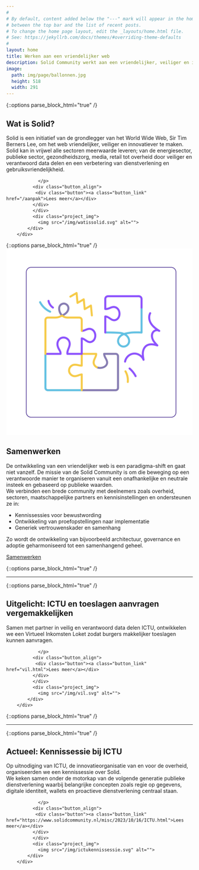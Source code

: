 ```yaml
---
#
# By default, content added below the "---" mark will appear in the home page
# between the top bar and the list of recent posts.
# To change the home page layout, edit the _layouts/home.html file.
# See: https://jekyllrb.com/docs/themes/#overriding-theme-defaults
#
layout: home
title: Werken aan een vriendelijker web
description: Solid Community werkt aan een vriendelijker, veiliger en innovatiever web gebaseerd op publieke waarden, in samenwerking met overheid, sectoren en kennisinstellingen.
image:
  path: img/page/ballonnen.jpg
  height: 518
  width: 291
---
```


{::options parse_block_html="true" /}
<div class="wrapperprojects" markdown="0">
            <div class="projectblock">
             <div class="project_text">
              <h2>
Wat is Solid?
              </h2>
              <p>
Solid is een initiatief van de grondlegger van het World Wide Web, Sir Tim Berners Lee, om het web vriendelijker, veiliger en innovatiever te maken.<br>
Solid kan in vrijwel alle sectoren meerwaarde leveren; van de energiesector, publieke sector, gezondheidszorg, media, retail tot overheid door veiliger en verantwoord data delen en een verbetering van dienstverlening en gebruiksvriendelijkheid.

                </p>
              <div class="button_align">
               <div class="button"><a class="button_link" href="/aanpak">Lees meer</a></div>
              </div>
              </div>
              <div class="project_img">
                <img src="/img/watissolid.svg" alt="">
            </div>         
        </div>
</div>
{::options parse_block_html="true" /}
<div class="wrapperprojects" markdown="0">
            <div class="projectblock">
             <div class="project_img">
                <img src="/img/samenwerken1.svg" alt="">
            </div> 
 <div class="project_text">
              <h2>
Samenwerken
              </h2>
              <p>
De ontwikkeling van een vriendelijker web is een paradigma-shift en gaat niet vanzelf. De missie van de Solid Community is om die beweging op een verantwoorde manier te organiseren vanuit een onafhankelijke en neutrale insteek en gebaseerd op publieke waarden. <br> We verbinden een brede community met deelnemers zoals overheid, sectoren, maatschappelijke partners en kennisinstellingen en ondersteunen ze in:
<ul>
  <li>Kennissessies voor bewustwording</li>
  <li>Ontwikkeling van proefopstellingen naar implementatie</li>
  <li>Generiek vertrouwenskader en samenhang</li>
</ul>  
Zo wordt de ontwikkeling van bijvoorbeeld architectuur, governance en adoptie geharmoniseerd tot een samenhangend geheel.</p>  
<div class="button_align">
<div class="button"><a class="button_link" href="samenwerken.html">Samenwerken</a></div>
  </div>      
              </div>         
        </div>
</div>

{::options parse_block_html="true" /}
<hr class="line">

{::options parse_block_html="true" /}
<div class="wrapperprojects" markdown="0">
            <div class="projectblock">
             <div class="project_text">
              <h2>
Uitgelicht: ICTU en toeslagen aanvragen vergemakkelijken
              </h2>
              <p>
Samen met partner in veilig en verantwoord data delen ICTU, ontwikkelen we een Virtueel Inkomsten Loket zodat burgers makkelijker toeslagen kunnen aanvragen.

                </p>
              <div class="button_align">
               <div class="button"><a class="button_link" href="vil.html">Lees meer</a></div>
              </div>
              </div>
              <div class="project_img">
                <img src="/img/vil.svg" alt="">
            </div>         
        </div>
</div>

{::options parse_block_html="true" /}
<hr class="line">

{::options parse_block_html="true" /}
<div class="wrapperprojects" markdown="0">
            <div class="projectblock">
             <div class="project_text">
              <h2>
Actueel: Kennissessie bij ICTU
              </h2>
              <p>
Op uitnodiging van ICTU, de innovatieorganisatie van en voor de overheid, organiseerden we een kennissessie over Solid. <br>
We keken samen onder de motorkap van de volgende generatie publieke dienstverlening waarbij belangrijke concepten zoals regie op gegevens, digitale identiteit, wallets en proactieve dienstverlening centraal staan.


                </p>
              <div class="button_align">
               <div class="button"><a class="button_link" href="https://www.solidcommunity.nl/misc/2023/10/16/ICTU.html">Lees meer</a></div>
              </div>
              </div>
              <div class="project_img">
                <img src="/img/ictukennissessie.svg" alt="">
            </div>         
        </div>
</div>
